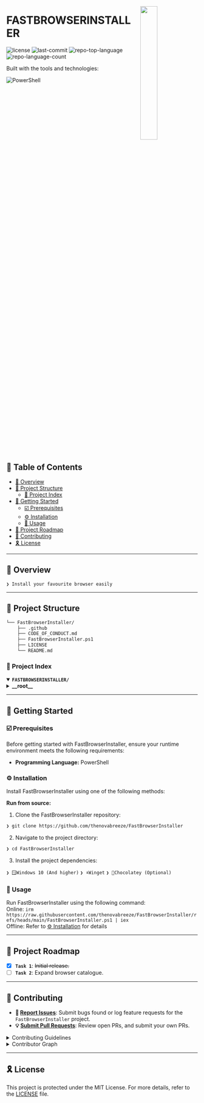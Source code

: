 <div align="left" style="position: relative;">
<img src="https://img.icons8.com/?size=512&id=55494&format=png" align="right" width="30%" style="margin: -20px 0 0 20px;">
<h1>FASTBROWSERINSTALLER</h1>
<p align="left">
</p>
<p align="left">
	<img src="https://img.shields.io/github/license/thenovabreeze/FastBrowserInstaller?style=plastic&logo=opensourceinitiative&logoColor=white&color=1bff00" alt="license">
	<img src="https://img.shields.io/github/last-commit/thenovabreeze/FastBrowserInstaller?style=plastic&logo=git&logoColor=white&color=1bff00" alt="last-commit">
	<img src="https://img.shields.io/github/languages/top/thenovabreeze/FastBrowserInstaller?style=plastic&color=1bff00" alt="repo-top-language">
	<img src="https://img.shields.io/github/languages/count/thenovabreeze/FastBrowserInstaller?style=plastic&color=1bff00" alt="repo-language-count">
</p>
<p align="left">Built with the tools and technologies:</p>
<p align="left">
	<img src="https://img.shields.io/badge/PowerShell-5391FE.svg?style=plastic&logo=PowerShell&logoColor=white" alt="PowerShell">
</p>
</div>
<br clear="right">

## 🔗 Table of Contents

- [📍 Overview](#-overview)
- [📁 Project Structure](#-project-structure)
  - [📂 Project Index](#-project-index)
- [🚀 Getting Started](#-getting-started)
  - [☑️ Prerequisites](#%EF%B8%8F-prerequisites)
  - [⚙️ Installation](#%EF%B8%8F-installation)
  - [🤖 Usage](#-usage)
- [📌 Project Roadmap](#-project-roadmap)
- [🔰 Contributing](#-contributing)
- [🎗 License](#-license)

---

## 📍 Overview

<code>❯ Install your favourite browser easily</code>

---

## 📁 Project Structure

```sh
└── FastBrowserInstaller/
    ├── .github
    ├── CODE_OF_CONDUCT.md
    ├── FastBrowserInstaller.ps1
    ├── LICENSE
    └── README.md
```


### 📂 Project Index
<details open>
	<summary><b><code>FASTBROWSERINSTALLER/</code></b></summary>
	<details> <!-- __root__ Submodule -->
		<summary><b>__root__</b></summary>
		<blockquote>
			<table>
			<tr>
				<td><b><a href='https://github.com/thenovabreeze/FastBrowserInstaller/blob/master/FastBrowserInstaller.ps1'>FastBrowserInstaller.ps1</a></b></td>
				<td><code>❯ Main File</code></td>
			</tr>
			</table>
		</blockquote>
	</details>
</details>

---
## 🚀 Getting Started

### ☑️ Prerequisites

Before getting started with FastBrowserInstaller, ensure your runtime environment meets the following requirements:

- **Programming Language:** PowerShell


### ⚙️ Installation

Install FastBrowserInstaller using one of the following methods:

**Run from source:**

1. Clone the FastBrowserInstaller repository:
```sh
❯ git clone https://github.com/thenovabreeze/FastBrowserInstaller
```

2. Navigate to the project directory:
```sh
❯ cd FastBrowserInstaller
```

3. Install the project dependencies:

`❯ 🪟Windows 10 (And higher)`
`❯ ⬇️Winget`
`❯ 🍫Chocolatey (Optional)`

### 🤖 Usage
Run FastBrowserInstaller using the following command:        
Online: `irm https://raw.githubusercontent.com/thenovabreeze/FastBrowserInstaller/refs/heads/main/FastBrowserInstaller.ps1 | iex`        
Offline: Refer to [⚙️ Installation](#%EF%B8%8F-installation) for details

---

## 📌 Project Roadmap

- [X] **`Task 1`**: <strike>Initial release.</strike>
- [ ] **`Task 2`**: Expand browser catalogue.

---

## 🔰 Contributing

- **🐛 [Report Issues](https://github.com/thenovabreeze/FastBrowserInstaller/issues)**: Submit bugs found or log feature requests for the `FastBrowserInstaller` project.
- **💡 [Submit Pull Requests](https://github.com/thenovabreeze/FastBrowserInstaller/blob/main/CONTRIBUTING.md)**: Review open PRs, and submit your own PRs.

<details closed>
<summary>Contributing Guidelines</summary>

1. **Fork the Repository**: Start by forking the project repository to your github account.
2. **Clone Locally**: Clone the forked repository to your local machine using a git client.
   ```sh
   git clone https://github.com/thenovabreeze/FastBrowserInstaller
   ```
3. **Create a New Branch**: Always work on a new branch, giving it a descriptive name.
   ```sh
   git checkout -b new-feature-x
   ```
4. **Make Your Changes**: Develop and test your changes locally.
5. **Commit Your Changes**: Commit with a clear message describing your updates.
   ```sh
   git commit -m 'Implemented new feature x.'
   ```
6. **Push to github**: Push the changes to your forked repository.
   ```sh
   git push origin new-feature-x
   ```
7. **Submit a Pull Request**: Create a PR against the original project repository. Clearly describe the changes and their motivations.
8. **Review**: Once your PR is reviewed and approved, it will be merged into the main branch. Congratulations on your contribution!
</details>

<details closed>
<summary>Contributor Graph</summary>
<br>
<p align="left">
   <a href="https://github.com{/thenovabreeze/FastBrowserInstaller/}graphs/contributors">
      <img src="https://contrib.rocks/image?repo=thenovabreeze/FastBrowserInstaller">
   </a>
</p>
</details>

---

## 🎗 License

This project is protected under the MIT License. For more details, refer to the [LICENSE](https://github.com/thenovabreeze/FastBrowserInstaller/blob/main/LICENSE) file.
